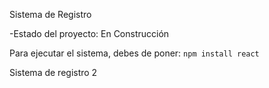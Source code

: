 <hi> Sistema de Registro </hi>

-Estado del proyecto: En Construcción

Para ejecutar el sistema, debes de poner: 
```npm install react```

Sistema de registro 2
